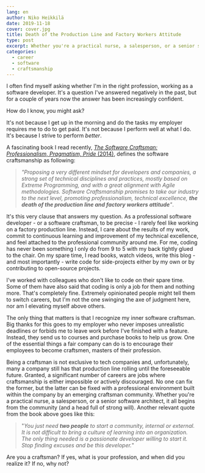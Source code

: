 ```yaml
---
lang: en
author: Niko Heikkilä
date: 2019-11-18
cover: cover.jpg
title: Death of the Production Line and Factory Workers Attitude
type: post
excerpt: Whether you're a practical nurse, a salesperson, or a senior software architect, it all begins from the community (and a head full of strong will).
categories:
  - career
  - software
  - craftsmanship
---
```


I often find myself asking whether I'm in the right profession, working as a software developer. It's a question I've answered negatively in the past, but for a couple of years now the answer has been increasingly confident.

How do I know, you might ask?

It's not because I get up in the morning and do the tasks my employer requires me to do to get paid. It's not because I perform well at what I do. It's because I strive to perform _better_.

A fascinating book I read recently, [_The Software Craftsman: Professionalism, Pragmatism, Pride_ (2014)][book], defines the software craftsmanship as following:

> _"Proposing a very different mindset for developers and companies, a strong set of technical disciplines and practices, mostly based on Extreme Programming, and with a great alignment with Agile methodologies. Software Craftsmanship promises to take our industry to the next level, promoting professionalism, technical excellence, **the death of the production line and factory workers attitude**"_.

It's this very clause that answers my question. As a professional software developer - or a software craftsman, to be precise - I rarely feel like working on a factory production line. Instead, I care about the results of my work, commit to continuous learning and improvement of my technical excellence, and feel attached to the professional community around me. For me, coding has never been something I only do from 9 to 5 with my back tightly glued to the chair. On my spare time, I read books, watch videos, write this blog - and most importantly - write code for side-projects either by my own or by contributing to open-source projects.

I've worked with colleagues who don't like to code on their spare time. Some of them have also said that coding is only a job for them and nothing more. That's completely fine. Extremely opinionated people might tell them to switch careers, but I'm not the one swinging the axe of judgment here, nor am I elevating myself above others.

The only thing that matters is that I recognize my inner software craftsman. Big thanks for this goes to my employer who never imposes unrealistic deadlines or forbids me to leave work before I've finished with a feature. Instead, they send us to courses and purchase books to help us grow. One of the essential things a fair company can do is to encourage their employees to become craftsmen, masters of their profession.

Being a craftsman is not exclusive to tech companies and, unfortunately, many a company still has that production line rolling until the foreseeable future. Granted, a significant number of careers are jobs where craftsmanship is either impossible or actively discouraged. No one can fix the former, but the latter can be fixed with a professional environment built within the company by an emerging craftsman community. Whether you're a practical nurse, a salesperson, or a senior software architect, it all begins from the community (and a head full of strong will). Another relevant quote from the book above goes like this:

<!--alex ignore-->

> "_You just need **two people** to start a community, internal or external. It is not difficult to bring a culture of learning into an organization. The only thing needed is a passionate developer willing to start it. Stop finding excuses and be this developer._"

Are you a craftsman? If yes, what is your profession, and when did you realize it? If no, why not?

[book]: https://www.bookdepository.com/Software-Craftsman-Sandro-Mancuso/9780134052502
